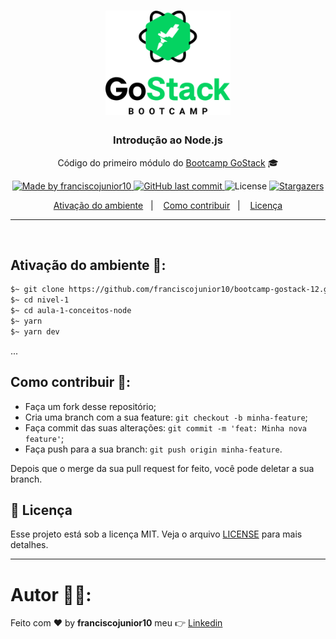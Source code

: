 <h1 align="center">
    <img alt="GoStack" src="../../.github/gostack.png" width="200px" />
</h1>

<h3 align="center">
  Introdução ao Node.js
</h3>

<p align="center">Código do primeiro módulo do <a href="https://rocketseat.com.br/bootcamp">Bootcamp GoStack</a> 🎓</p>

<p align="center">
  <a href="https://www.linkedin.com/in/franciscojunior10/">
    <img alt="Made by franciscojunior10" src="https://img.shields.io/badge/made%20by-franciscojunior10-green">
  </a>
  
  <a href="https://github.com/franciscojunior10/bootcamp-gostack-12/commits/master">
    <img alt="GitHub last commit" src="https://img.shields.io/github/last-commit/franciscojunior10/bootcamp-gostack-12.svg">
  </a>

  <img alt="License" src="https://img.shields.io/badge/license-MIT-%2304D361">	
  
  <a href="https://github.com/franciscojunior10/bootcamp-gostack-12/stargazers">
    <img alt="Stargazers" src="https://img.shields.io/github/stars/franciscojunior10/bootcamp-gostack-12?style=social">
  </a>
	
</p>

<p align="center">
  <a href="#-instalacao-e-execução">Ativação do ambiente</a>&nbsp;&nbsp;&nbsp;|&nbsp;&nbsp;&nbsp;
  <a href="#-como-contribuir">Como contribuir</a>&nbsp;&nbsp;&nbsp;|&nbsp;&nbsp;&nbsp;
  <a href="#memo-licença">Licença</a>
</p>


<hr>
<br/>

## Ativação do ambiente 🚀:

```bash
$~ git clone https://github.com/franciscojunior10/bootcamp-gostack-12.git
$~ cd nivel-1
$~ cd aula-1-conceitos-node
$~ yarn
$~ yarn dev
```
...

## Como contribuir 🤔:

- Faça um fork desse repositório;
- Cria uma branch com a sua feature: `git checkout -b minha-feature`;
- Faça commit das suas alterações: `git commit -m 'feat: Minha nova feature'`;
- Faça push para a sua branch: `git push origin minha-feature`.

Depois que o merge da sua pull request for feito, você pode deletar a sua branch.

## :memo: Licença

Esse projeto está sob a licença MIT. Veja o arquivo [LICENSE](../../LICENSE) para mais detalhes.

---
# Autor :man_technologist::

Feito com :heart: by **franciscojunior10** meu :point_right: [Linkedin](https://www.linkedin.com/in/franciscojunior10/)
